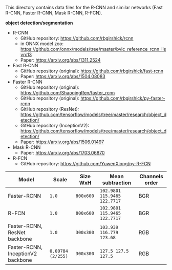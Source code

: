 This directory contains data files for the R-CNN and similar networks (Fast R-CNN, Faster R-CNN, Mask R-CNN, R-FCN).

**object detection/segmentation**

* R-CNN
    * GitHub repository: https://github.com/rbgirshick/rcnn
    * in ONNX model zoo: https://github.com/onnx/models/tree/master/bvlc_reference_rcnn_ilsvrc13
    * Paper: https://arxiv.org/abs/1311.2524
* Fast R-CNN
    * GitHub repository (original): https://github.com/rbgirshick/fast-rcnn
    * Paper: https://arxiv.org/abs/1504.08083
* Faster R-CNN
    * GitHub repository (original): https://github.com/ShaoqingRen/faster_rcnn
    * GitHub repository (original): https://github.com/rbgirshick/py-faster-rcnn
    * GitHub repository (ResNet): https://github.com/tensorflow/models/tree/master/research/object_detection/
    * GitHub repository (InceptionV2): https://github.com/tensorflow/models/tree/master/research/object_detection/
    * Paper: https://arxiv.org/abs/1506.01497
* Mask R-CNN
    * Paper: https://arxiv.org/abs/1703.06870
* R-FCN
    * GitHub repository: https://github.com/YuwenXiong/py-R-FCN


|    Model | Scale |   Size WxH|   Mean subtraction | Channels order |
|---------------|-------|-----------|--------------------|-------|
| Faster-RCNN | `1.0` | `800x600` | `102.9801 115.9465 122.7717` | BGR |
| R-FCN | `1.0` | `800x600` | `102.9801 115.9465 122.7717` | BGR |
| Faster-RCNN, ResNet backbone | `1.0` | `300x300` | `103.939 116.779 123.68` | RGB |
| Faster-RCNN, InceptionV2 backbone | `0.00784 (2/255)` | `300x300` | `127.5 127.5 127.5` | RGB |
